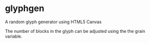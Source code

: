 # glyphgen
A random glyph generator using HTML5 Canvas

The number of blocks in the glyph can be adjusted using the the grain variable.

